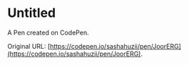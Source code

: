 # Untitled

A Pen created on CodePen.

Original URL: [https://codepen.io/sashahuzii/pen/JoorERG](https://codepen.io/sashahuzii/pen/JoorERG).

